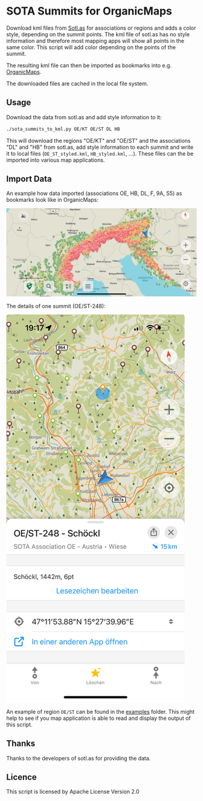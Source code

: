 # SOTA Summits for OrganicMaps

Download kml files from [Sotl.as](https://sotl.as) for associations or regions and adds a color style, depending on the summit points. The kml file of sotl.as has no style information and therefore most mapping apps will show all points in the same color. This script will add color depending on the points of the summit.

The resulting kml file can then be imported as bookmarks into e.g. [OrganicMaps](https://organicmaps.app/).

The downloaded files are cached in the local file system.

## Usage

Download the data from sotl.as and add style information to it:

```bash
./sota_summits_to_kml.py OE/KT OE/ST DL HB
```

This will download the regions "OE/KT" and "OE/ST" and the associations "DL" and "HB" from sotl.as, add style information to each summit and write it to local files (`OE_ST_styled.kml`, `HB_styled.kml`, ...). These files can the be imported into various map applications.

## Import Data

An example how data imported (associations OE, HB, DL, F, 9A, S5) as bookmarks look like in OrganicMaps:

![OrganicMaps Overview](images/organic_maps_overview.jpeg)

The details of one summit (OE/ST-248):

![OrganicMaps Details](images/organic_maps_details.jpeg)

An example of region `OE/ST` can be found in the [examples](./examples) folder. This might help to see if you map application is able to read and display the output of this script.

## Thanks

Thanks to the developers of sotl.as for providing the data.

## Licence

This script is licensed by Apache License Version 2.0